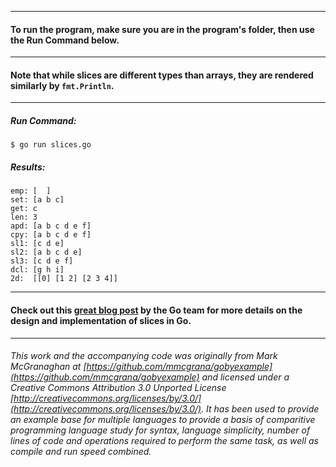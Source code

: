 ___
#### To run the program, make sure you are in the program's folder, then use the Run Command below.
___
#### Note that while slices are different types than arrays, they are rendered similarly by `fmt.Println`.
___
##### Run Command:

`$ go run slices.go`

##### Results:
```
emp: [  ]
set: [a b c]
get: c
len: 3
apd: [a b c d e f]
cpy: [a b c d e f]
sl1: [c d e]
sl2: [a b c d e]
sl3: [c d e f]
dcl: [g h i]
2d:  [[0] [1 2] [2 3 4]]
```
___
#### Check out this [great blog post](http://blog.golang.org/2011/01/go-slices-usage-and-internals.html) by the Go team for more details on the design and implementation of slices in Go.
___

###### This work and the accompanying code was originally from Mark McGranaghan at [https://github.com/mmcgrana/gobyexample](https://github.com/mmcgrana/gobyexample) and licensed under a Creative Commons Attribution 3.0 Unported License [http://creativecommons.org/licenses/by/3.0/](http://creativecommons.org/licenses/by/3.0/). It has been used to provide an example base for multiple languages to provide a basis of comparitive programming language study for syntax, language simplicity, number of lines of code and operations required to perform the same task, as well as compile and run speed combined.